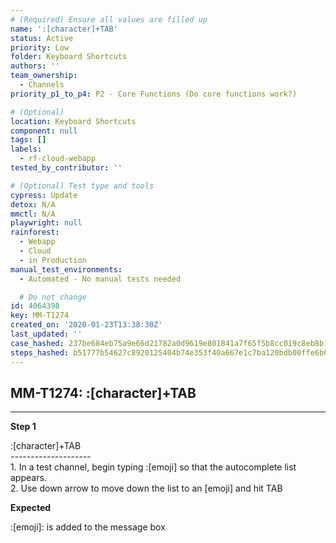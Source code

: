 ```yaml
---
# (Required) Ensure all values are filled up
name: ':[character]+TAB'
status: Active
priority: Low
folder: Keyboard Shortcuts
authors: ''
team_ownership:
  - Channels
priority_p1_to_p4: P2 - Core Functions (Do core functions work?)

# (Optional)
location: Keyboard Shortcuts
component: null
tags: []
labels:
  - rf-cloud-webapp
tested_by_contributor: ''

# (Optional) Test type and tools
cypress: Update
detox: N/A
mmctl: N/A
playwright: null
rainforest:
  - Webapp
  - Cloud
  - in Production
manual_test_environments:
  - Automated - No manual tests needed

  # Do not change
id: 4064398
key: MM-T1274
created_on: '2020-01-23T13:38:30Z'
last_updated: ''
case_hashed: 237be684eb75a9e66d21782a0d9619e801841a7f65f5b8cc019c8eb8b1330b59a30ec1e2940814c3ac96f413da1c37f1
steps_hashed: b51777b54627c8920125404b74e353f40a667e1c7ba120bdb00ffe6b066299cf3575efa85f87abb7ba440b429ec2d715
---
```


<!-- (Auto-generated) Based on frontmatter's "key" and "name" -->

## MM-T1274: :[character]+TAB

---

**Step 1**

:\[character]+TAB\
\--------------------\
1\. In a test channel, begin typing :\[emoji] so that the autocomplete list appears.\
2\. Use down arrow to move down the list to an \[emoji] and hit TAB

**Expected**

:\[emoji]: is added to the message box

